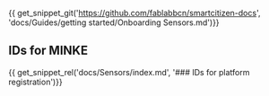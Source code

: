 {{ get_snippet_git('https://github.com/fablabbcn/smartcitizen-docs', 'docs/Guides/getting started/Onboarding Sensors.md')}}

## IDs for MINKE

{{ get_snippet_rel('docs/Sensors/index.md', '### IDs for platform registration')}}